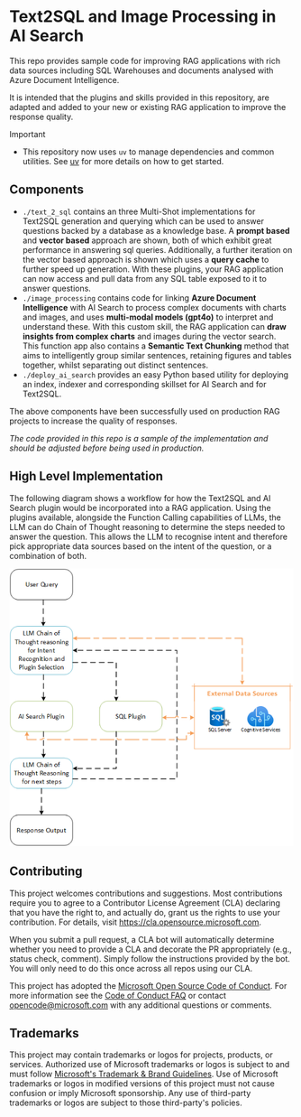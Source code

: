 # Text2SQL and Image Processing in AI Search

This repo provides sample code for improving RAG applications with rich data sources including SQL Warehouses and documents analysed with Azure Document Intelligence.

It is intended that the plugins and skills provided in this repository, are adapted and added to your new or existing RAG application to improve the response quality.

> [!IMPORTANT]
>
> - This repository now uses `uv` to manage dependencies and common utilities. See [uv](https://docs.astral.sh/uv/) for more details on how to get started.

## Components

- `./text_2_sql` contains an three Multi-Shot implementations for Text2SQL generation and querying which can be used to answer questions backed by a database as a knowledge base. A **prompt based** and **vector based** approach are shown, both of which exhibit great performance in answering sql queries. Additionally, a further iteration on the vector based approach is shown which uses a **query cache** to further speed up generation.  With these plugins, your RAG application can now access and pull data from any SQL table exposed to it to answer questions.
- `./image_processing` contains code for linking **Azure Document Intelligence** with AI Search to process complex documents with charts and images, and uses **multi-modal models (gpt4o)** to interpret and understand these. With this custom skill, the RAG application can **draw insights from complex charts** and images during the vector search. This function app also contains a **Semantic Text Chunking** method that aims to intelligently group similar sentences, retaining figures and tables together, whilst separating out distinct sentences.
- `./deploy_ai_search` provides an easy Python based utility for deploying an index, indexer and corresponding skillset for AI Search and for Text2SQL.

The above components have been successfully used on production RAG projects to increase the quality of responses.

_The code provided in this repo is a sample of the implementation and should be adjusted before being used in production._

## High Level Implementation

The following diagram shows a workflow for how the Text2SQL and AI Search plugin would be incorporated into a RAG application. Using the plugins available, alongside the Function Calling capabilities of LLMs, the LLM can do Chain of Thought reasoning to determine the steps needed to answer the question. This allows the LLM to recognise intent and therefore pick appropriate data sources based on the intent of the question, or a combination of both.

![High level workflow for a plugin driven RAG application](./images/Plugin%20Based%20RAG%20Flow.png "High Level Workflow")

## Contributing

This project welcomes contributions and suggestions.  Most contributions require you to agree to a
Contributor License Agreement (CLA) declaring that you have the right to, and actually do, grant us
the rights to use your contribution. For details, visit https://cla.opensource.microsoft.com.

When you submit a pull request, a CLA bot will automatically determine whether you need to provide
a CLA and decorate the PR appropriately (e.g., status check, comment). Simply follow the instructions
provided by the bot. You will only need to do this once across all repos using our CLA.

This project has adopted the [Microsoft Open Source Code of Conduct](https://opensource.microsoft.com/codeofconduct/).
For more information see the [Code of Conduct FAQ](https://opensource.microsoft.com/codeofconduct/faq/) or
contact [opencode@microsoft.com](mailto:opencode@microsoft.com) with any additional questions or comments.

## Trademarks

This project may contain trademarks or logos for projects, products, or services. Authorized use of Microsoft
trademarks or logos is subject to and must follow
[Microsoft's Trademark & Brand Guidelines](https://www.microsoft.com/en-us/legal/intellectualproperty/trademarks/usage/general).
Use of Microsoft trademarks or logos in modified versions of this project must not cause confusion or imply Microsoft sponsorship.
Any use of third-party trademarks or logos are subject to those third-party's policies.
